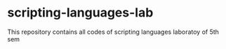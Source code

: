 # scripting-languages-lab
This repository contains all codes of scripting languages laboratoy of 5th sem
